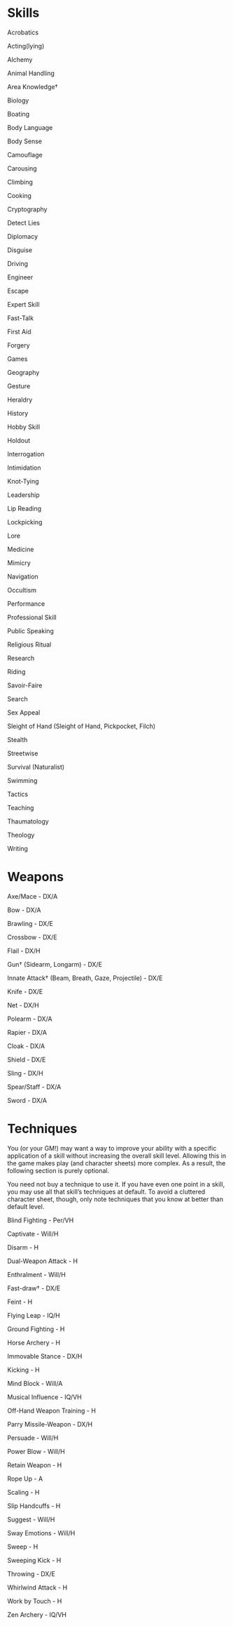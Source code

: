 # Skills
Acrobatics

Acting(lying)

Alchemy

Animal Handling

Area Knowledge†

Biology

Boating

Body Language

Body Sense

Camouflage

Carousing

Climbing

Cooking

Cryptography

Detect Lies

Diplomacy

Disguise

Driving

Engineer

Escape

Expert Skill

Fast-Talk

First Aid

Forgery

Games

Geography

Gesture

Heraldry

History

Hobby Skill

Holdout

Interrogation

Intimidation

Knot-Tying

Leadership

Lip Reading

Lockpicking

Lore

Medicine

Mimicry

Navigation

Occultism

Performance

Professional Skill

Public Speaking

Religious Ritual

Research

Riding

Savoir-Faire

Search

Sex Appeal

Sleight of Hand (Sleight of Hand, Pickpocket, Filch)

Stealth

Streetwise

Survival (Naturalist)

Swimming

Tactics

Teaching

Thaumatology

Theology

Writing

# Weapons
Axe/Mace - DX/A

Bow - DX/A

Brawling - DX/E

Crossbow - DX/E

Flail - DX/H

Gun† (Sidearm, Longarm) - DX/E

Innate Attack† (Beam, Breath, Gaze, Projectile) - DX/E

Knife - DX/E

Net - DX/H

Polearm - DX/A

Rapier - DX/A

Cloak - DX/A

Shield - DX/E

Sling - DX/H

Spear/Staff - DX/A

Sword - DX/A

# Techniques
You (or your GM!) may want a way to improve your ability with a specific application of a skill without increasing the overall skill level. Allowing this in the game makes play (and character sheets) more complex. As a result, the following section is purely optional.

You need not buy a technique to use it. If you have even one point in a skill, you may use all that skill’s techniques at default. To avoid a cluttered character sheet, though, only note techniques that you know at better than default level.

Blind Fighting - Per/VH

Captivate - Will/H

Disarm - H

Dual-Weapon Attack - H

Enthralment - Will/H

Fast-draw† - DX/E

Feint - H

Flying Leap - IQ/H

Ground Fighting - H

Horse Archery - H

Immovable Stance - DX/H

Kicking - H

Mind Block - Will/A

Musical Influence - IQ/VH

Off-Hand Weapon Training - H

Parry Missile-Weapon - DX/H

Persuade - Will/H

Power Blow - Will/H

Retain Weapon - H

Rope Up - A

Scaling - H

Slip Handcuffs - H

Suggest - Will/H

Sway Emotions - Will/H

Sweep - H

Sweeping Kick - H

Throwing - DX/E

Whirlwind Attack - H

Work by Touch - H

Zen Archery - IQ/VH
